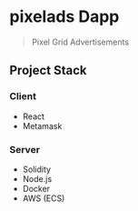 # pixelads Dapp
> Pixel Grid Advertisements

## Project Stack

### Client
- React
- Metamask

### Server
- Solidity
- Node.js
- Docker
- AWS (ECS)

